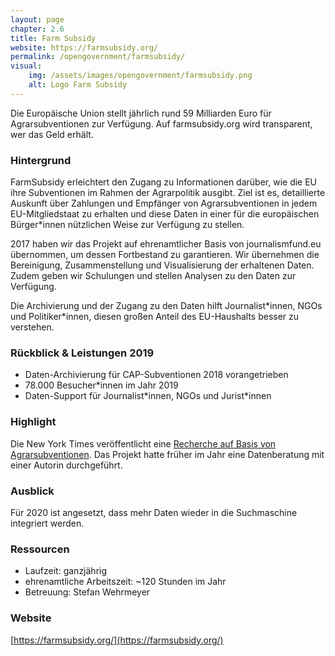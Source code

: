 ```yaml
---
layout: page
chapter: 2.6
title: Farm Subsidy
website: https://farmsubsidy.org/
permalink: /opengovernment/farmsubsidy/
visual:
    img: /assets/images/opengovernment/farmsubsidy.png
    alt: Logo Farm Subsidy
---
```



Die Europäische Union stellt jährlich rund 59 Milliarden Euro für Agrarsubventionen zur Verfügung. Auf farmsubsidy.org wird transparent, wer das Geld erhält.

### Hintergrund

FarmSubsidy erleichtert den Zugang zu Informationen darüber, wie die EU ihre Subventionen im Rahmen der Agrarpolitik ausgibt. Ziel ist es, detaillierte Auskunft über Zahlungen und Empfänger von Agrarsubventionen in jedem EU-Mitgliedstaat zu erhalten und diese Daten in einer für die europäischen Bürger\*innen nützlichen Weise zur Verfügung zu stellen.

2017 haben wir das Projekt auf ehrenamtlicher Basis von journalismfund.eu übernommen, um dessen Fortbestand zu garantieren. Wir übernehmen die Bereinigung, Zusammenstellung und Visualisierung der erhaltenen Daten. Zudem geben wir Schulungen und stellen Analysen zu den Daten zur Verfügung.

Die Archivierung und der Zugang zu den Daten hilft Journalist\*innen, NGOs und Politiker\*innen, diesen großen Anteil des EU-Haushalts besser zu verstehen.

### Rückblick & Leistungen 2019

* Daten-Archivierung für CAP-Subventionen 2018 vorangetrieben
* 78.000 Besucher\*innen im Jahr 2019
* Daten-Support für Journalist\*innen, NGOs und Jurist\*innen

### Highlight

Die New York Times veröffentlicht eine [Recherche auf Basis von Agrarsubventionen](https://www.nytimes.com/2019/11/03/world/europe/eu-farm-subsidy-hungary.html). Das Projekt hatte früher im Jahr eine Datenberatung mit einer Autorin durchgeführt.

### Ausblick

Für 2020 ist angesetzt, dass mehr Daten wieder in die Suchmaschine integriert werden.

### Ressourcen

* Laufzeit: ganzjährig
* ehrenamtliche Arbeitszeit: ~120 Stunden im Jahr
* Betreuung: Stefan Wehrmeyer

### Website

[https://farmsubsidy.org/](https://farmsubsidy.org/)
